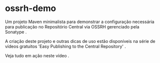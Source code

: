 # ossrh-demo
Um projeto Maven minimalista para demonstrar a configuração necessária para publicação no Repositório Central via OSSRH gerenciado pela Sonatype .

A criação deste projeto e outras dicas de uso estão disponíveis na série de vídeos gratuitos 'Easy Publishing to the Central Repository' .

Veja tudo em ação neste vídeo .